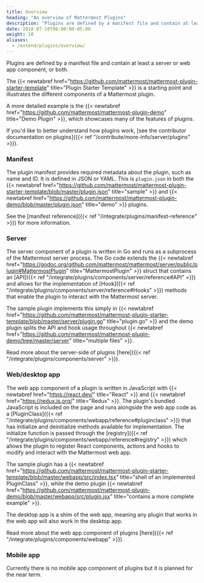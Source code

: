 ```yaml
---
title: Overview
heading: "An overview of Mattermost Plugins"
description: "Plugins are defined by a manifest file and contain at least a server or web app component, or both. Learn more in our overview of plugins."
date: 2018-07-10T00:00:00-05:00
weight: 10
aliases:
  - /extend/plugins/overview/
---
```


Plugins are defined by a manifest file and contain at least a server or web app component, or both.

The {{< newtabref href="https://github.com/mattermost/mattermost-plugin-starter-template" title="Plugin Starter Template" >}} is a starting point and illustrates the different components of a Mattermost plugin.

A more detailed example is the {{< newtabref href="https://github.com/mattermost/mattermost-plugin-demo" title="Demo Plugin" >}}, which showcases many of the features of plugins.

If you'd like to better understand how plugins work, [see the contributor documentation on plugins]({{< ref "/contribute/more-info/server/plugins" >}}).

### Manifest
The plugin manifest provides required metadata about the plugin, such as name and ID. It is defined in JSON or YAML. This is `plugin.json` in both the {{< newtabref href="https://github.com/mattermost/mattermost-plugin-starter-template/blob/master/plugin.json" title="sample" >}} and {{< newtabref href="https://github.com/mattermost/mattermost-plugin-demo/blob/master/plugin.json" title="demo" >}} plugins.

See the [manifest reference]({{< ref "/integrate/plugins/manifest-reference" >}}) for more information.

### Server
The server component of a plugin is written in Go and runs as a subprocess of the Mattermost server process. The Go code extends the {{< newtabref href="https://godoc.org/github.com/mattermost/mattermost/server/public/plugin#MattermostPlugin" title="MattermostPlugin" >}} struct that contains an [API]({{< ref "/integrate/plugins/components/server/reference#API" >}}) and allows for the implementation of [Hook]({{< ref "/integrate/plugins/components/server/reference#Hooks" >}}) methods that enable the plugin to interact with the Mattermost server.

The sample plugin implements this simply in {{< newtabref href="https://github.com/mattermost/mattermost-plugin-starter-template/blob/master/server/plugin.go" title="plugin.go" >}} and the demo plugin splits the API and hook usage throughout {{< newtabref href="https://github.com/mattermost/mattermost-plugin-demo/tree/master/server" title="multiple files" >}}.

Read more about the server-side of plugins [here]({{< ref "/integrate/plugins/components/server" >}}).

### Web/desktop app
The web app component of a plugin is written in JavaScript with {{< newtabref href="https://react.dev/" title="React" >}} and {{< newtabref href="https://redux.js.org/" title="Redux" >}}. The plugin's bundled JavaScript is included on the page and runs alongside the web app code as a [PluginClass]({{< ref "/integrate/plugins/components/webapp/reference#pluginclass" >}}) that has initialize and deinitialize methods available for implementation. The initialize function is passed through the [registry]({{< ref "/integrate/plugins/components/webapp/reference#registry" >}}) which allows the plugin to register React components, actions and hooks to modify and interact with the Mattermost web app.

The sample plugin has a {{< newtabref href="https://github.com/mattermost/mattermost-plugin-starter-template/blob/master/webapp/src/index.tsx" title="shell of an implemented PluginClass" >}}, while the demo plugin {{< newtabref href="https://github.com/mattermost/mattermost-plugin-demo/blob/master/webapp/src/plugin.jsx" title="contains a more complete example" >}}.

The desktop app is a shim of the web app, meaning any plugin that works in the web app will also work in the desktop app.

Read more about the web app component of plugins [here]({{< ref "/integrate/plugins/components/webapp" >}}).

### Mobile app
Currently there is no mobile app component of plugins but it is planned for the near term.
